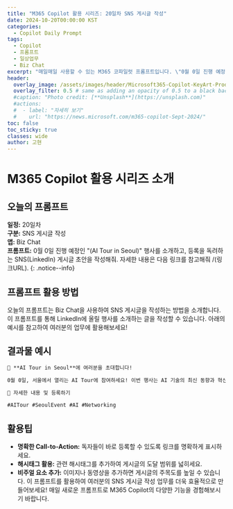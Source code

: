 ```yaml
---
title: "M365 Copilot 활용 시리즈: 20일차 SNS 게시글 작성"
date: 2024-10-20T00:00:00 KST
categories:
  - Copilot Daily Prompt
tags:
  - Copilot
  - 프롬프트
  - 일상업무
  - Biz Chat
excerpt: "매일매일 사용할 수 있는 M365 코파일럿 프롬프트입니다. \"0월 0일 진행 예정인 (AI Tour in Seoul) 행사를 소개하고, 등록을 독려하는 SNS(LinkedIn) 게시글 초안을 작성해줘. 자세한 내용은 다음 링크를 참고해줘 \/(링크URL) .\""
header:
  overlay_image: /assets/images/header/Microsoft365-Copilot-KeyArt-Productivity-6K-01.png
  overlay_filter: 0.5 # same as adding an opacity of 0.5 to a black background
  #caption: "Photo credit: [**Unsplash**](https://unsplash.com)"
  #actions:
  #  - label: "자세히 보기"
  #    url: "https://news.microsoft.com/m365-copilot-Sept-2024/"
toc: false
toc_sticky: true
classes: wide
author: 고현
---
```


# M365 Copilot 활용 시리즈 소개

## 오늘의 프롬프트

**일정:** 20일차  
**구분:** SNS 게시글 작성  
**앱:** Biz Chat  
**프롬프트:** 0월 0일 진행 예정인 "(AI Tour in Seoul)" 행사를 소개하고, 등록을 독려하는 SNS(LinkedIn) 게시글 초안을 작성해줘. 자세한 내용은 다음 링크를 참고해줘 /(링크URL).
{: .notice--info}

## 프롬프트 활용 방법

오늘의 프롬프트는 Biz Chat을 사용하여 SNS 게시글을 작성하는 방법을 소개합니다. 이 프롬프트를 통해 LinkedIn에 올릴 행사를 소개하는 글을 작성할 수 있습니다. 아래의 예시를 참고하여 여러분의 업무에 활용해보세요!

## 결과물 예시

```markdown
📢 **AI Tour in Seoul**에 여러분을 초대합니다!

0월 0일, 서울에서 열리는 AI Tour에 참여하세요! 이번 행사는 AI 기술의 최신 동향과 혁신적인 솔루션을 소개하는 자리입니다. 전문가들과의 네트워킹 기회도 놓치지 마세요.

🔗 자세한 내용 및 등록하기

#AITour #SeoulEvent #AI #Networking
```

## 활용팁
- **명확한 Call-to-Action:** 독자들이 바로 등록할 수 있도록 링크를 명확하게 표시하세요.
- **해시태그 활용:** 관련 해시태그를 추가하여 게시글의 도달 범위를 넓히세요.
- **비주얼 요소 추가:** 이미지나 동영상을 추가하면 게시글의 주목도를 높일 수 있습니다.
이 프롬프트를 활용하여 여러분의 SNS 게시글 작성 업무를 더욱 효율적으로 만들어보세요! 매일 새로운 프롬프트로 M365 Copilot의 다양한 기능을 경험해보시기 바랍니다.


